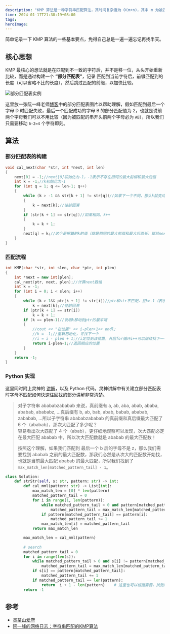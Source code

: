```yaml
---
description: "KMP 算法是一种字符串匹配算法，其时间复杂度为 O(m+n)，其中 m 为被匹配串的长度，n 为匹配串的长度。简单记录一下 KMP 算法的一些基本要点，免得自己总是一遍一遍忘记再找半天。"
time: 2024-01-17T21:38:19+08:00
tags: 
heroImage: 
---
```


简单记录一下 KMP 算法的一些基本要点，免得自己总是一遍一遍忘记再找半天。

## 核心思想
KMP 最核心的想法就是在匹配到不一致的字符后，并不是移一位，从头开始重新比较，而是通过构建一个 **“部分匹配表”**，记录 匹配到当前字符后，前缀匹配到的长度（可以省略不比的长度），然后跳过匹配的前缀，以加快比较。  

![部分匹配表实例](https://www.ruanyifeng.com/blogimg/asset/201305/bg2013050109.png)

这里放一张阮一峰老师[博客](https://www.ruanyifeng.com/blog/2013/05/Knuth%E2%80%93Morris%E2%80%93Pratt_algorithm.html)中的部分匹配表图片以帮助理解，假如匹配到最后一个字母 D 时匹配失败，最后一个匹配成功的字母 B 的部分匹配值为 2，也就是说前两个字母我们可以不用比较（因为被匹配的串开头前两个字母必为 `AB`），所以我们只需要移动 `6-2=4` 个字符即刻。

## 算法
### 部分匹配表的构建
```cpp
void cal_next(char *str, int *next, int len)
{
    next[0] = -1;//next[0]初始化为-1，-1表示不存在相同的最大前缀和最大后缀
    int k = -1;//k初始化为-1
    for (int q = 1; q <= len-1; q++)
    {
        while (k > -1 && str[k + 1] != str[q])//如果下一个不同，那么k就变成next[k]，注意next[k]是小于k的，无论k取任何值。
        {
            k = next[k];//往前回溯
        }
        if (str[k + 1] == str[q])//如果相同，k++
        {
            k = k + 1;
        }
        next[q] = k;//这个是把算的k的值（就是相同的最大前缀和最大后缀长）赋给next[q]
    }
}
```
### 匹配流程
```cpp
int KMP(char *str, int slen, char *ptr, int plen)
{
    int *next = new int[plen];
    cal_next(ptr, next, plen);//计算next数组
    int k = -1;
    for (int i = 0; i < slen; i++)
    {
        while (k >-1&& ptr[k + 1] != str[i])//ptr和str不匹配，且k>-1（表示ptr和str有部分匹配）
            k = next[k];//往前回溯
        if (ptr[k + 1] == str[i])
            k = k + 1;
        if (k == plen-1)//说明k移动到ptr的最末端
        {
            //cout << "在位置" << i-plen+1<< endl;
            //k = -1;//重新初始化，寻找下一个
            //i = i - plen + 1;//i定位到该位置，外层for循环i++可以继续找下一个（这里默认存在两个匹配字符串可以部分重叠），感谢评论中同学指出错误。
            return i-plen+1;//返回相应的位置
        }
    }
    return -1;  
}
```

### Python 实现

这里同时附上灵神的 [讲解](https://www.zhihu.com/question/21923021/answer/37475572)，以及 Python 代码。灵神讲解中有关建立部分匹配表时字母不匹配如何快速往回找的部分讲解非常清楚。

> 对子字符串 abababzababab 来说，真前缀有 a, ab, aba, abab, ababa, ababab, abababz, ...真后缀有 b, ab, bab, abab, babab, ababab, zababab, ...所以子字符串 abababzababab 的真前缀和真后缀最大匹配了 6 个（ababab），那次大匹配了多少呢？  
> 容易看出次大匹配了 4 个（abab），更仔细地观察可以发现，次大匹配必定在最大匹配 ababab 中，所以次大匹配数就是 ababab 的最大匹配数！  
>
> 按照这个理解，如果我们匹配到 最后一个 b 后的字母不是 z，那么我们需要找到 ababab 之前的最大匹配数，那我们必然是从次大的匹配数开始找，也就是当前最大匹配 ababab 的最大匹配，所以我们找到了 `max_match_len[matched_pattern_tail] - 1`。

```py
class Solution:
    def strStr(self, s: str, pattern: str) -> int:
        def cal_mml(pattern: str) -> List[int]:
            max_match_len = [0] * len(pattern)
            matched_pattern_tail = 0
            for i in range(1, len(pattern)):
                while matched_pattern_tail > 0 and pattern[matched_pattern_tail] != pattern[i]:
                    matched_pattern_tail = max_match_len[matched_pattern_tail - 1]
                if pattern[matched_pattern_tail] == pattern[i]:
                    matched_pattern_tail += 1
                max_match_len[i] = matched_pattern_tail
            return max_match_len

        max_match_len = cal_mml(pattern)
        
        # search
        matched_pattern_tail = 0
        for i in range(len(s)):
            while matched_pattern_tail > 0 and s[i] != pattern[matched_pattern_tail]:
                matched_pattern_tail = max_match_len[matched_pattern_tail - 1]
            if s[i] == pattern[matched_pattern_tail]:
                matched_pattern_tail += 1
            if matched_pattern_tail == len(pattern):
                return  i + 1 - len(pattern)    # 这里也可以根据需要，找到所有匹配的位置，而不是第一个
        return -1
```


## 参考

- [灵茶山爱府](https://www.zhihu.com/question/21923021/answer/37475572)
- [阮一峰的网络日志：字符串匹配的KMP算法](https://www.ruanyifeng.com/blog/2013/05/Knuth%E2%80%93Morris%E2%80%93Pratt_algorithm.html)